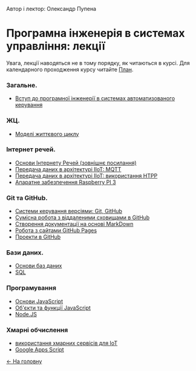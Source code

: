 Автор і лектор: Олександр Пупена 

# Програмна інженерія в системах управління: лекції

Увага, лекції наводяться не в тому порядку, як читаються в курсі. Для календарного проходження курсу читайте [План](../план2020.md). 

### Загальне.

- [Вступ до програмної інженерії в системах автоматизованого керування](Intro.md)

### ЖЦ.

- [Моделі життєвого циклу](lyfecycle.md)

### Інтернет речей.

- [Основи Інтернету Речей (зовнішнє посилання)](https://pupenasan.github.io/TI40/Лекц/intro.html)
- [Передача даних в архітектурі IIoT: MQTT](MQTT.md)
- [Передача даних в архітектурі IIoT: використання HTPP](HTTPAPI.md)
- [Апаратне забезпечення Raspberry PI 3](RaspberryPi.md)

### Git та GitHub.

- [Системи керування версіями: Git, GitHub](Git.md)
- [Сумісна робота з віддаленими сховищами в GitHub](GitHub.md)
- [Створення документації на основі MarkDown](MarkDown.md)
- [Робота з сайтами GitHub Pages](GitHubPages.md)
- [Проекти в GitHub](GitHubProjects.md)

### Бази даних.

- [Основи баз даних](db.md)
- [SQL](sql1.md)

### Програмування

- [Основи JavaScript](javascript.md)
- [Об'єкти та функції JavaScript](jsobjects.md)
- [Node.JS](nodejs.md)

### Хмарні обчислення

- [використання хмарних сервісів для IoT](cloud.md)
- [Google Apps Script](gs.md)

[<- На головну](../)